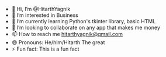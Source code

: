 - 👋 Hi, I’m @HitarthYagnik
- 👀 I’m interested in Business
- 🌱 I’m currently learning Python's tkinter library, basic HTML
- 💞️ I’m looking to collaborate on any app that makes me money
- 📫 How to reach me hitarthyagnik@gmail.com
- 😄 Pronouns: He/him/Hitarth The great
- ⚡ Fun fact: This is a fun fact

<!---
Coolpeople3/Coolpeople3 is a ✨ special ✨ repository because its `README.md` (this file) appears on your GitHub profile.
You can click the Preview link to take a look at your changes.
--->
